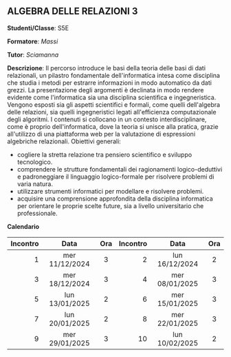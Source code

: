 ## ALGEBRA DELLE RELAZIONI 3

**Studenti/Classe**: S5E

**Formatore**: *Massi*

**Tutor**: *Sciamanna*

**Descrizione**: Il percorso introduce le basi della teoria delle basi di dati relazionali, un pilastro fondamentale dell'informatica intesa come disciplina che studia i metodi per estrarre informazioni in modo automatico da dati grezzi.
La presentazione degli argomenti è declinata in modo rendere evidente come l'informatica sia una disciplina scientifica e ingegneristica. Vengono esposti sia gli aspetti scientifici e formali, come quelli dell'algebra delle relazioni, sia quelli ingegneristici legati all'efficienza computazionale degli algoritmi.
I contenuti si collocano in un contesto interdisciplinare, come è proprio dell'informatica, dove la teoria si unisce alla pratica, grazie all'utilizzo di una piattaforma web per la valutazione di espressioni algebriche relazionali.
Obiettivi generali:
  -  cogliere la stretta relazione tra pensiero scientifico e sviluppo tecnologico.
  - comprendere le strutture fondamentali dei ragionamenti logico-deduttivi e padroneggiare il linguaggio logico-formale per risolvere problemi di varia natura.
  - utilizzare strumenti informatici per modellare e risolvere problemi.
  - acquisire una comprensione approfondita della disciplina informatica per orientare le proprie scelte future, sia a livello universitario che professionale.

**Calendario**

| Incontro | Data | Ora | Incontro | Data | Ora |
|--:|:-:|:-:|--:|:-:|:-:|
|1|mer 11/12/2024 |3|2|lun 16/12/2024 |2|
|3|mer 18/12/2024 |3|4|mer 08/01/2025 |3|
|5|lun 13/01/2025 |2|6|mer 15/01/2025 |3|
|7|lun 20/01/2025 |2|8|mer 22/01/2025 |3|
|9|mer 29/01/2025 |3|10|lun 10/02/2025 |2|



